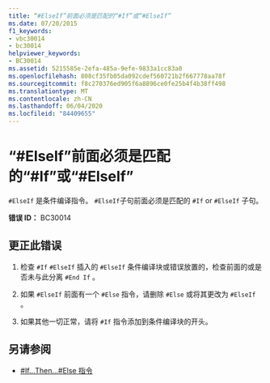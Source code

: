 ```yaml
---
title: “#ElseIf”前面必须是匹配的“#If”或“#ElseIf”
ms.date: 07/20/2015
f1_keywords:
- vbc30014
- bc30014
helpviewer_keywords:
- BC30014
ms.assetid: 5215585e-2efa-485a-9efe-9833a1cc83a0
ms.openlocfilehash: 808cf35fb05da092cdef560721b2f667778aa78f
ms.sourcegitcommit: f8c270376ed905f6a8896ce0fe25b4f4b38ff498
ms.translationtype: MT
ms.contentlocale: zh-CN
ms.lasthandoff: 06/04/2020
ms.locfileid: "84409655"
---
```

# <a name="elseif-must-be-preceded-by-a-matching-if-or-elseif"></a>“#ElseIf”前面必须是匹配的“#If”或“#ElseIf”
`#ElseIf` 是条件编译指令。 `#ElseIf`子句前面必须是匹配的 `#If` or `#ElseIf` 子句。  
  
 **错误 ID：** BC30014  
  
## <a name="to-correct-this-error"></a>更正此错误  
  
1. 检查 `#If` `#ElseIf` 插入的 `#ElseIf` 条件编译块或错误放置的，检查前面的或是否未与此分离 `#End If` 。  
  
2. 如果 `#ElseIf` 前面有一个 `#Else` 指令，请删除 `#Else` 或将其更改为 `#ElseIf` 。  
  
3. 如果其他一切正常，请将 `#If` 指令添加到条件编译块的开头。  
  
## <a name="see-also"></a>另请参阅

- [#If...Then...#Else 指令](../directives/if-then-else-directives.md)

